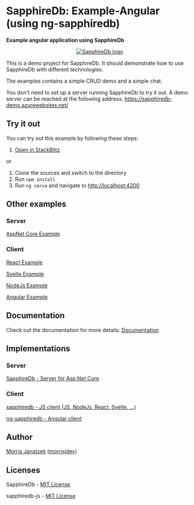 # SapphireDb: Example-Angular (using ng-sapphiredb)

**Example angular application using SapphireDb** 

<p align="center">
  <a href="https://sapphire-db.com/">
    <img src="https://sapphire-db.com/assets/banner/SapphireDB%20Banner.png" alt="SapphireDb logo">
  </a>
</p>

This is a demo project for SapphireDb. It should demonstrate how to use SapphireDb with different technologies.

The examples contains a simple CRUD demo and a simple chat.

You don't need to set up a server running SapphireDb to try it out.
A demo server can be reached at the following address: https://sapphiredb-demo.azurewebsites.net/

## Try it out

You can try out this example by following these steps: 

1. [Open in StackBlitz](https://stackblitz.com/github/SapphireDb/Example-Angular)

or

1. Clone the sources and switch to the directory
2. Run `npm install`
3. Run `ng serve` and navigate to [http://localhost:4200](http://localhost:4200)

## Other examples

### Server

[AspNet Core Example](https://github.com/SapphireDb/Example-AspNetCore)

### Client

[React Example](https://github.com/SapphireDb/Example-React)

[Svelte Example](https://github.com/SapphireDb/Example-Svelte)

[NodeJs Example](https://github.com/SapphireDb/Example-NodeJs)

[Angular Example](https://github.com/SapphireDb/Example-Angular)

## Documentation

Check out the documentation for more details: [Documentation](https://sapphire-db.com/)

## Implementations

### Server

[SapphireDb - Server for Asp.Net Core](https://github.com/morrisjdev/SapphireDb)

### Client

[sapphiredb - JS client (JS, NodeJs, React, Svelte, ...)](https://github.com/SapphireDb/sapphiredb-js/blob/master/projects/sapphiredb/README.md)

[ng-sapphiredb - Angular client](https://github.com/SapphireDb/sapphiredb-js/blob/master/projects/ng-sapphiredb/README.md)

## Author

[Morris Janatzek](http://morrisj.net) ([morrisjdev](https://github.com/morrisjdev))

## Licenses

SapphireDb - [MIT License](https://github.com/SapphireDb/SapphireDb/blob/master/LICENSE)

sapphiredb-js - [MIT License](https://github.com/SapphireDb/sapphiredb-js/blob/master/LICENSE)
